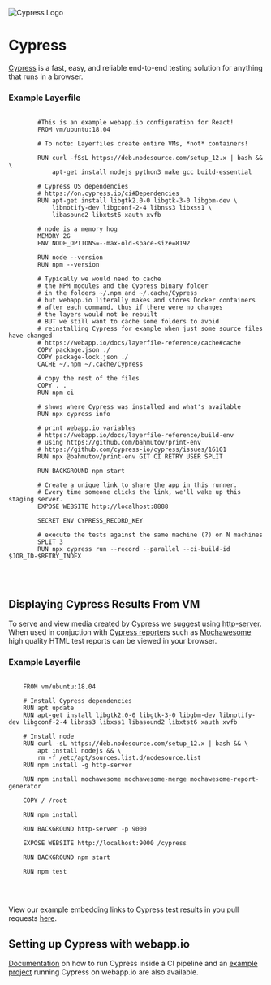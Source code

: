 ![Cypress Logo](/docs/resources/cypress_logo.png)

# Cypress

[Cypress](https://www.cypress.io/) is a fast, easy, and reliable end-to-end testing solution for anything that runs in a browser.

### Example Layerfile

<pre>
    <code class="language-html CodeHighlight">
        #This is an example webapp.io configuration for React!
        FROM vm/ubuntu:18.04

        # To note: Layerfiles create entire VMs, *not* containers!

        RUN curl -fSsL https://deb.nodesource.com/setup_12.x | bash && \
            apt-get install nodejs python3 make gcc build-essential

        # Cypress OS dependencies
        # https://on.cypress.io/ci#Dependencies
        RUN apt-get install libgtk2.0-0 libgtk-3-0 libgbm-dev \
            libnotify-dev libgconf-2-4 libnss3 libxss1 \
            libasound2 libxtst6 xauth xvfb

        # node is a memory hog
        MEMORY 2G
        ENV NODE_OPTIONS=--max-old-space-size=8192

        RUN node --version
        RUN npm --version

        # Typically we would need to cache
        # the NPM modules and the Cypress binary folder
        # in the folders ~/.npm and ~/.cache/Cypress
        # but webapp.io literally makes and stores Docker containers
        # after each command, thus if there were no changes
        # the layers would not be rebuilt
        # BUT we still want to cache some folders to avoid
        # reinstalling Cypress for example when just some source files have changed
        # https://webapp.io/docs/layerfile-reference/cache#cache
        COPY package.json ./
        COPY package-lock.json ./
        CACHE ~/.npm ~/.cache/Cypress

        # copy the rest of the files
        COPY . .
        RUN npm ci

        # shows where Cypress was installed and what's available
        RUN npx cypress info

        # print webapp.io variables
        # https://webapp.io/docs/layerfile-reference/build-env
        # using https://github.com/bahmutov/print-env
        # https://github.com/cypress-io/cypress/issues/16101
        RUN npx @bahmutov/print-env GIT CI RETRY USER SPLIT

        RUN BACKGROUND npm start

        # Create a unique link to share the app in this runner.
        # Every time someone clicks the link, we'll wake up this staging server.
        EXPOSE WEBSITE http://localhost:8888

        SECRET ENV CYPRESS_RECORD_KEY

        # execute the tests against the same machine (?) on N machines
        SPLIT 3
        RUN npx cypress run --record --parallel --ci-build-id $JOB_ID-$RETRY_INDEX
    </code>
</pre>

<br />

## Displaying Cypress Results From VM

To serve and view media created by Cypress we suggest using [http-server](https://www.npmjs.com/package/http-server). When used in conjuction with [Cypress reporters](https://docs.cypress.io/guides/tooling/reporters) such as [Mochawesome](https://github.com/adamgruber/mochawesome-report-generator) high quality HTML test reports can be viewed in your browser.


### Example Layerfile

<pre>
  <code>
    FROM vm/ubuntu:18.04

    # Install Cypress dependencies
    RUN apt update
    RUN apt-get install libgtk2.0-0 libgtk-3-0 libgbm-dev libnotify-dev libgconf-2-4 libnss3 libxss1 libasound2 libxtst6 xauth xvfb

    # Install node
    RUN curl -sL https://deb.nodesource.com/setup_12.x | bash && \
        apt install nodejs && \
        rm -f /etc/apt/sources.list.d/nodesource.list
    RUN npm install -g http-server

    RUN npm install mochawesome mochawesome-merge mochawesome-report-generator

    COPY / /root

    RUN npm install

    RUN BACKGROUND http-server -p 9000

    EXPOSE WEBSITE http://localhost:9000 /cypress

    RUN BACKGROUND npm start

    RUN npm test
  </code>
</pre>

<br/>

View our example embedding links to Cypress test results in you pull requests [here](https://github.com/webappio/CypressMochawesomeExample).

## Setting up Cypress with webapp.io

[Documentation](https://docs.cypress.io/guides/continuous-integration/introduction#Setting-up-CI) on how to run Cypress inside a CI pipeline and an [example project](https://github.com/bahmutov/cypress-example-layerci) running Cypress on webapp.io are also available.
